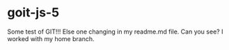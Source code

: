 # goit-js-5

Some test of GIT!!!
Else one changing in my readme.md file.
Can you see?
I worked with my home branch.
